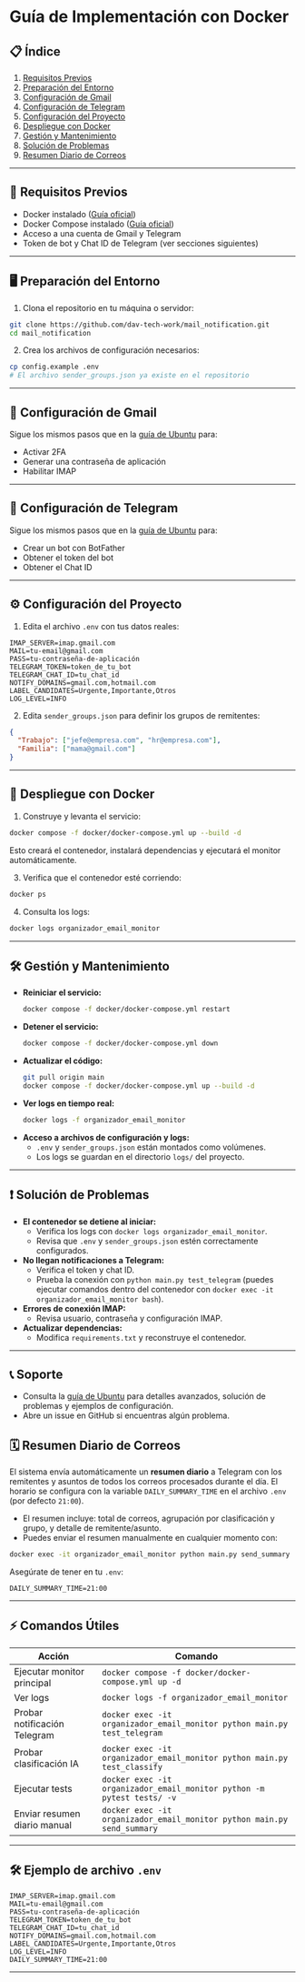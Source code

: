 # Guía de Implementación con Docker

## 📋 Índice

1. [Requisitos Previos](#requisitos-previos)
2. [Preparación del Entorno](#preparación-del-entorno)
3. [Configuración de Gmail](#configuración-de-gmail)
4. [Configuración de Telegram](#configuración-de-telegram)
5. [Configuración del Proyecto](#configuración-del-proyecto)
6. [Despliegue con Docker](#despliegue-con-docker)
7. [Gestión y Mantenimiento](#gestión-y-mantenimiento)
8. [Solución de Problemas](#solución-de-problemas)
9. [Resumen Diario de Correos](#resumen-diario-de-correos)

---

## 🔧 Requisitos Previos

- Docker instalado ([Guía oficial](https://docs.docker.com/get-docker/))
- Docker Compose instalado ([Guía oficial](https://docs.docker.com/compose/install/))
- Acceso a una cuenta de Gmail y Telegram
- Token de bot y Chat ID de Telegram (ver secciones siguientes)

---

## 🖥️ Preparación del Entorno

1. Clona el repositorio en tu máquina o servidor:

```bash
git clone https://github.com/dav-tech-work/mail_notification.git
cd mail_notification
```

2. Crea los archivos de configuración necesarios:

```bash
cp config.example .env
# El archivo sender_groups.json ya existe en el repositorio
```

---

## 📧 Configuración de Gmail

Sigue los mismos pasos que en la [guía de Ubuntu](./implementacion_ubuntu.md#configuración-de-gmail) para:

- Activar 2FA
- Generar una contraseña de aplicación
- Habilitar IMAP

---

## 📱 Configuración de Telegram

Sigue los mismos pasos que en la [guía de Ubuntu](./implementacion_ubuntu.md#configuración-de-telegram) para:

- Crear un bot con BotFather
- Obtener el token del bot
- Obtener el Chat ID

---

## ⚙️ Configuración del Proyecto

1. Edita el archivo `.env` con tus datos reales:

```env
IMAP_SERVER=imap.gmail.com
MAIL=tu-email@gmail.com
PASS=tu-contraseña-de-aplicación
TELEGRAM_TOKEN=token_de_tu_bot
TELEGRAM_CHAT_ID=tu_chat_id
NOTIFY_DOMAINS=gmail.com,hotmail.com
LABEL_CANDIDATES=Urgente,Importante,Otros
LOG_LEVEL=INFO
```

2. Edita `sender_groups.json` para definir los grupos de remitentes:

```json
{
  "Trabajo": ["jefe@empresa.com", "hr@empresa.com"],
  "Familia": ["mama@gmail.com"]
}
```

---

## 🚀 Despliegue con Docker

1. Construye y levanta el servicio:

```bash
docker compose -f docker/docker-compose.yml up --build -d
```

Esto creará el contenedor, instalará dependencias y ejecutará el monitor automáticamente.

3. Verifica que el contenedor esté corriendo:

```bash
docker ps
```

4. Consulta los logs:

```bash
docker logs organizador_email_monitor
```

---

## 🛠️ Gestión y Mantenimiento

- **Reiniciar el servicio:**
  ```bash
  docker compose -f docker/docker-compose.yml restart
  ```
- **Detener el servicio:**
  ```bash
  docker compose -f docker/docker-compose.yml down
  ```
- **Actualizar el código:**
  ```bash
  git pull origin main
  docker compose -f docker/docker-compose.yml up --build -d
  ```
- **Ver logs en tiempo real:**
  ```bash
  docker logs -f organizador_email_monitor
  ```
- **Acceso a archivos de configuración y logs:**
  - `.env` y `sender_groups.json` están montados como volúmenes.
  - Los logs se guardan en el directorio `logs/` del proyecto.

---

## ❗ Solución de Problemas

- **El contenedor se detiene al iniciar:**
  - Verifica los logs con `docker logs organizador_email_monitor`.
  - Revisa que `.env` y `sender_groups.json` estén correctamente configurados.
- **No llegan notificaciones a Telegram:**
  - Verifica el token y chat ID.
  - Prueba la conexión con `python main.py test_telegram` (puedes ejecutar comandos dentro del contenedor con `docker exec -it organizador_email_monitor bash`).
- **Errores de conexión IMAP:**
  - Revisa usuario, contraseña y configuración IMAP.
- **Actualizar dependencias:**
  - Modifica `requirements.txt` y reconstruye el contenedor.

---

## 📞 Soporte

- Consulta la [guía de Ubuntu](./implementacion_ubuntu.md) para detalles avanzados, solución de problemas y ejemplos de configuración.
- Abre un issue en GitHub si encuentras algún problema.

## 🗓️ Resumen Diario de Correos

El sistema envía automáticamente un **resumen diario** a Telegram con los remitentes y asuntos de todos los correos procesados durante el día. El horario se configura con la variable `DAILY_SUMMARY_TIME` en el archivo `.env` (por defecto `21:00`).

- El resumen incluye: total de correos, agrupación por clasificación y grupo, y detalle de remitente/asunto.
- Puedes enviar el resumen manualmente en cualquier momento con:

```bash
docker exec -it organizador_email_monitor python main.py send_summary
```

Asegúrate de tener en tu `.env`:

```env
DAILY_SUMMARY_TIME=21:00
```

---

## ⚡ Comandos Útiles

| Acción                       | Comando                                                                  |
| ---------------------------- | ------------------------------------------------------------------------ |
| Ejecutar monitor principal   | `docker compose -f docker/docker-compose.yml up -d`                      |
| Ver logs                     | `docker logs -f organizador_email_monitor`                               |
| Probar notificación Telegram | `docker exec -it organizador_email_monitor python main.py test_telegram` |
| Probar clasificación IA      | `docker exec -it organizador_email_monitor python main.py test_classify` |
| Ejecutar tests               | `docker exec -it organizador_email_monitor python -m pytest tests/ -v`   |
| Enviar resumen diario manual | `docker exec -it organizador_email_monitor python main.py send_summary`  |

---

## 🛠️ Ejemplo de archivo `.env`

```env
IMAP_SERVER=imap.gmail.com
MAIL=tu-email@gmail.com
PASS=tu-contraseña-de-aplicación
TELEGRAM_TOKEN=token_de_tu_bot
TELEGRAM_CHAT_ID=tu_chat_id
NOTIFY_DOMAINS=gmail.com,hotmail.com
LABEL_CANDIDATES=Urgente,Importante,Otros
LOG_LEVEL=INFO
DAILY_SUMMARY_TIME=21:00
```

---
